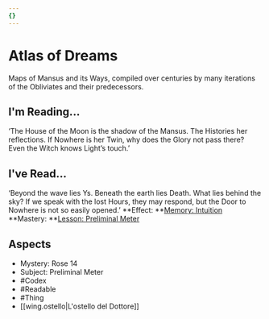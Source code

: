 ```yaml
---
{}
---
```

# Atlas of Dreams
Maps of Mansus and its Ways, compiled over centuries by many iterations of the Obliviates and their predecessors.
## I'm Reading...
‘The House of the Moon is the shadow of the Mansus. The Histories her reflections. If Nowhere is her Twin, why does the Glory not pass there? Even the Witch knows Light’s touch.’
## I've Read...
‘Beyond the wave lies Ys. Beneath the earth lies Death. What lies behind the sky? If we speak with the lost Hours, they may respond, but the Door to Nowhere is not so easily opened.’
**Effect: **[Memory: Intuition](https://uadaf.theevilroot.xyz/rowenarium/element/mem.intuition)
**Mastery: **[Lesson: Preliminal Meter](https://uadaf.theevilroot.xyz/rowenarium/element/x.preliminalmeter)
## Aspects
- Mystery: Rose 14
- Subject: Preliminal Meter
- #Codex
- #Readable
- #Thing
- [[wing.ostello|L'ostello del Dottore]]